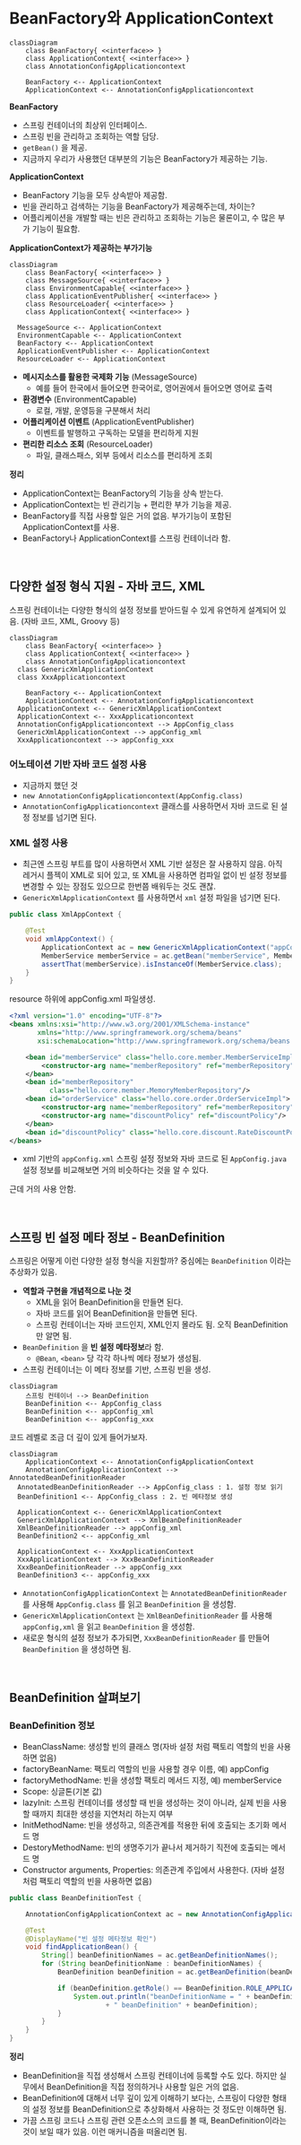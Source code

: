 # BeanFactory와 ApplicationContext

```mermaid
classDiagram
	class BeanFactory{ <<interface>> }
	class ApplicationContext{ <<interface>> }
	class AnnotationConfigApplicationcontext
	
	BeanFactory <-- ApplicationContext
	ApplicationContext <-- AnnotationConfigApplicationcontext
```

**BeanFactory**

- 스프링 컨테이너의 최상위 인터페이스.
- 스프링 빈을 관리하고 조회하는 역할 담당.
- `getBean()` 을 제공.
- 지금까지 우리가 사용했던 대부분의 기능은 BeanFactory가 제공하는 기능.

**ApplicationContext**

- BeanFactory 기능을 모두 상속받아 제공함.
- 빈을 관리하고 검색하는 기능을 BeanFactory가 제공해주는데, 차이는?
- 어플리케이션을 개발할 때는 빈은 관리하고 조회하는 기능은 물론이고, 수 많은 부가 기능이 필요함.

**ApplicationContext가 제공하는 부가기능**

```mermaid
classDiagram
	class BeanFactory{ <<interface>> }
	class MessageSource{ <<interface>> }
	class EnvironmentCapable{ <<interface>> }
	class ApplicationEventPublisher{ <<interface>> }
	class ResourceLoader{ <<interface>> }
	class ApplicationContext{ <<interface>> }

  MessageSource <-- ApplicationContext
  EnvironmentCapable <-- ApplicationContext
  BeanFactory <-- ApplicationContext
  ApplicationEventPublisher <-- ApplicationContext
  ResourceLoader <-- ApplicationContext
```

- **메시지소스를 활용한 국제화 기능** (MessageSource)
  - 예를 들어 한국에서 들어오면 한국어로, 영어권에서 들어오면 영어로 출력
- **환경변수** (EnvironmentCapable)
  - 로컬, 개발, 운영등을 구분해서 처리
- **어플리케이션 이벤트** (ApplicationEventPublisher)
  - 이벤트를 발행하고 구독하는 모델을 편리하게 지원
- **편리한 리소스 조회** (ResourceLoader)
  - 파일, 클래스패스, 외부 등에서 리소스를 편리하게 조회

**정리**

- ApplicationContext는 BeanFactory의 기능을 상속 받는다.
- ApplicationContext는 빈 관리기능 + 편리한 부가 기능을 제공.
- BeanFactory를 직접 사용할 일은 거의 없음. 부가기능이 포함된 ApplicationContext를 사용.
- BeanFactory나 ApplicationContext를 스프링 컨테이너라 함.

<br/>

## 다양한 설정 형식 지원 - 자바 코드, XML

스프링 컨테이너는 다양한 형식의 설정 정보를 받아드릴 수 있게 유연하게 설계되어 있음. (자바 코드, XML, Groovy 등)

```mermaid
classDiagram
	class BeanFactory{ <<interface>> }
	class ApplicationContext{ <<interface>> }
	class AnnotationConfigApplicationcontext
  class GenericXmlApplicationContext
  class XxxApplicationcontext
	
	BeanFactory <-- ApplicationContext
	ApplicationContext <-- AnnotationConfigApplicationcontext
  ApplicationContext <-- GenericXmlApplicationContext
  ApplicationContext <-- XxxApplicationcontext
  AnnotationConfigApplicationcontext --> AppConfig_class
  GenericXmlApplicationContext --> appConfig_xml
  XxxApplicationcontext --> appConfig_xxx
```

### 어노테이션 기반 자바 코드 설정 사용

- 지금까지 했던 것
- `new AnnotationConfigApplicationcontext(AppConfig.class)`
- `AnnotationConfigApplicationcontext` 클래스를 사용하면서 자바 코드로 된 설정 정보를 넘기면 된다.

### XML 설정 사용

- 최근엔 스프링 부트를 많이 사용하면서 XML 기반 설정은 잘 사용하지 않음. 아직 레거시 플젝이 XML로 되어 있고, 또 XML을 사용하면 컴파일 없이 빈 설정 정보를 변경할 수 있는 장점도 있으므로 한번쯤 배워두는 것도 괜찮.
- `GenericXmlApplicationContext` 를 사용하면서 `xml` 설정 파일을 넘기면 된다.

```java
public class XmlAppContext {

    @Test
    void xmlAppContext() {
        ApplicationContext ac = new GenericXmlApplicationContext("appConfig.xml");
        MemberService memberService = ac.getBean("memberService", MemberService.class);
        assertThat(memberService).isInstanceOf(MemberService.class);
    }
}
```

resource 하위에 appConfig.xml 파일생성.

```xml
<?xml version="1.0" encoding="UTF-8"?>
<beans xmlns:xsi="http://www.w3.org/2001/XMLSchema-instance"
       xmlns="http://www.springframework.org/schema/beans"
       xsi:schemaLocation="http://www.springframework.org/schema/beans http://www.springframework.org/schema/beans/spring-beans.xsd">

    <bean id="memberService" class="hello.core.member.MemberServiceImpl">
        <constructor-arg name="memberRepository" ref="memberRepository"/>
    </bean>
    <bean id="memberRepository"
          class="hello.core.member.MemoryMemberRepository"/>
    <bean id="orderService" class="hello.core.order.OrderServiceImpl">
        <constructor-arg name="memberRepository" ref="memberRepository"/>
        <constructor-arg name="discountPolicy" ref="discountPolicy"/>
    </bean>
    <bean id="discountPolicy" class="hello.core.discount.RateDiscountPolicy"/>
</beans>
```

- xml 기반의 `appConfig.xml` 스프링 설정 정보와 자바 코드로 된 `AppConfig.java` 설정 정보를 비교해보면 거의 비슷하다는 것을 알 수 있다.

근데 거의 사용 안함.

<br/>

## 스프링 빈 설정 메타 정보 - BeanDefinition

스프링은 어떻게 이런 다양한 설정 형식을 지원할까? 중심에는 `BeanDefinition` 이라는 추상화가 있음.

- **역할과 구현을 개념적으로 나눈 것**
  - XML을 읽어 BeanDefinition을 만들면 된다.
  - 자바 코드를 읽어 BeanDefinition을 만들면 된다.
  - 스프링 컨테이너는 자바 코드인지, XML인지 몰라도 됨. 오직 BeanDefinition만 알면 됨.
- `BeanDefinition` 을 **빈 설정 메타정보**라 함.
  - `@Bean`, `<bean>` 당 각각 하나씩 메타 정보가 생성됨.
- 스프링 컨테이너는 이 메타 정보를 기반, 스프링 빈을 생성.

```mermaid
classDiagram
	스프링 컨테이너 --> BeanDefinition
	BeanDefinition <-- AppConfig_class
	BeanDefinition <-- appConfig_xml
	BeanDefinition <-- appConfig_xxx
```

코드 레벨로 조금 더 깊이 있게 들어가보자.

```mermaid
classDiagram
	ApplicationContext <-- AnnotationConfigApplicationContext
	AnnotationConfigApplicationContext --> AnnotatedBeanDefinitionReader
  AnnotatedBeanDefinitionReader --> AppConfig_class : 1. 설정 정보 읽기
  BeanDefinition1 <-- AppConfig_class : 2. 빈 메타정보 생성
  
  ApplicationContext <-- GenericXmlApplicationContext
  GenericXmlApplicationContext --> XmlBeanDefinitionReader
  XmlBeanDefinitionReader --> appConfig_xml
  BeanDefinition2 <-- appConfig_xml
  
  ApplicationContext <-- XxxApplicationContext
  XxxApplicationContext --> XxxBeanDefinitionReader
  XxxBeanDefinitionReader --> appConfig_xxx
  BeanDefinition3 <-- appConfig_xxx
```

- `AnnotationConfigApplicationContext` 는 `AnnotatedBeanDefinitionReader` 를 사용해 `AppConfig.class` 를 읽고 `BeanDefinition` 을 생성함.
- `GenericXmlApplicationContext` 는 `XmlBeanDefinitionReader` 를 사용해 `appConfig,xml` 을 읽고 `BeanDefinition` 을 생성함.
- 새로운 형식의 설정 정보가 추가되면, `XxxBeanDefinitionReader` 를 만들어 `BeanDefinition` 을 생성하면 됨.

<br/>

## BeanDefinition 살펴보기

### BeanDefinition 정보

- BeanClassName: 생성할 빈의 클래스 명(자바 설정 처럼 팩토리 역할의 빈을 사용하면 없음)
- factoryBeanName: 팩토리 역할의 빈을 사용할 경우 이름, 예) appConfig
- factoryMethodName: 빈을 생성할 팩토리 메서드 지정, 예) memberService
- Scope: 싱글톤(기본 값)
- lazyInit: 스프링 컨테이너를 생성할 때 빈을 생성하는 것이 아니라, 실제 빈을 사용할 때까지 최대한 생성을 지연처리 하는지 여부
- InitMethodName: 빈을 생성하고, 의존관계를 적용한 뒤에 호출되는 초기화 메서드 명
- DestoryMethodName: 빈의 생명주기가 끝나서 제거하기 직전에 호출되는 메서드 명
- Constructor arguments, Properties: 의존관계 주입에서 사용한다. (자바 설정 처럼 팩토리 역할의 빈을 사용하면 없음)

```java
public class BeanDefinitionTest {

    AnnotationConfigApplicationContext ac = new AnnotationConfigApplicationContext(AppConfig.class);

    @Test
    @DisplayName("빈 설정 메타정보 확인")
    void findApplicationBean() {
        String[] beanDefinitionNames = ac.getBeanDefinitionNames();
        for (String beanDefinitionName : beanDefinitionNames) {
            BeanDefinition beanDefinition = ac.getBeanDefinition(beanDefinitionName);

            if (beanDefinition.getRole() == BeanDefinition.ROLE_APPLICATION) {
                System.out.println("beanDefinitionName = " + beanDefinitionName
                        + " beanDefinition" + beanDefinition);
            }
        }
    }
}
```

**정리**

- BeanDefinition을 직접 생성해서 스프링 컨테이너에 등록할 수도 있다. 하지만 실무에서 BeanDefinition을 직접 정의하거나 사용할 일은 거의 없음.
- BeanDefinition에 대해서 너무 깊이 있게 이해하기 보다는, 스프링이 다양한 형태의 설정 정보를 BeanDefinition으로 추상화해서 사용하는 것 정도만 이해하면 됨.
- 가끔 스프링 코드나 스프링 관련 오픈소스의 코드를 볼 때, BeanDefinition이라는 것이 보일 때가 있음. 이런 매커니즘을 떠올리면 됨.

